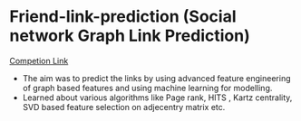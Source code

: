# Friend-link-prediction  (Social network Graph Link Prediction)

[Competion Link](https://www.kaggle.com/c/FacebookRecruiting)

* The aim was to predict the links by using advanced feature engineering of graph based features and
using machine learning for modelling.
* Learned about various algorithms like Page rank, HITS , Kartz centrality, SVD based feature selection on
adjecentry matrix etc.
